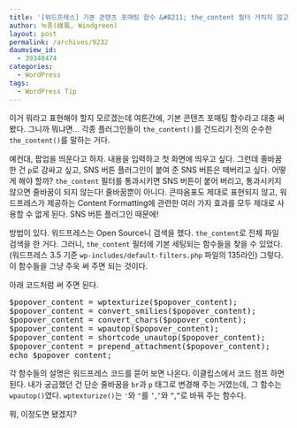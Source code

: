 ```yaml
---
title: '[워드프레스] 기본 콘텐츠 포매팅 함수 &#8211; the_content 필터 거치지 않고 the_content 효과 내기'
author: 녹풍(綠風, Windgreen)
layout: post
permalink: /archives/9232
daumview_id:
  - 39348474
categories:
  - WordPress
tags:
  - WordPress Tip
---
```

이거 뭐라고 표현해야 할지 모르겠는데 여튼간에, 기본 콘텐츠 포매팅 함수라고 대충 써 봤다. 그니까 뭐냐면&#8230; 각종 플러그인들이 `the_content()`를 건드리기 전의 순수한 `the_content()`를 말하는 거다.

예컨대, 팝업을 띄운다고 하자. 내용을 입력하고 첫 화면에 띄우고 싶다. 그런데 줄바꿈 한 건 `p`로 감싸고 싶고, SNS 버튼 플러그인이 붙여 준 SNS 버튼은 떼버리고 싶다. 어떻게 해야 할까? `the_content` 필터를 통과시키면 SNS 버튼이 붙어 버리고, 통과시키지 않으면 줄바꿈이 되지 않는다! 줄바꿈뿐이 아니다. 큰따옴표도 제대로 표현되지 않고, 워드프레스가 제공하는 Content Formatting에 관련한 여러 가지 효과를 모두 제대로 사용할 수 없게 된다. SNS 버튼 플러그인 때문에!

방법이 있다. 워드프레스는 Open Source니 검색을 했다. `the_content`로 전체 파일 검색을 한 거다. 그러니, `the_content` 필터에 기본 세팅되는 함수들을 찾을 수 있었다.(워드프레스 3.5 기준 `wp-includes/default-filters.php` 파일의 135라인) 그렇다. 이 함수들을 그냥 주욱 써 주면 되는 것이다.

아래 코드처럼 써 주면 된다.

<pre>$popover_content = wptexturize($popover_content);
$popover_content = convert_smilies($popover_content);
$popover_content = convert_chars($popover_content);
$popover_content = wpautop($popover_content);
$popover_content = shortcode_unautop($popover_content);
$popover_content = prepend_attachment($popover_content);
echo $popover_content;</pre>

각 함수들의 설명은 워드프레스 코드를 뜯어 보면 나온다. 이클립스에서 코드 점프 하면 된다. 내가 궁금했던 건 단순 줄바꿈을 `br`과 `p` 태그로 변경해 주는 거였는데, 그 함수는 `wpautop()`였다. `wptexturize()`는 `'`와 `"`를 `‘`,`’`와 `“`,`”`로 바꿔 주는 함수다.

뭐, 이정도면 됐겠지?